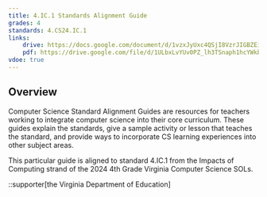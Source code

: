 ```yaml
---
title: 4.IC.1 Standards Alignment Guide
grades: 4
standards: 4.CS24.IC.1
links:
    drive: https://docs.google.com/document/d/1vzxJyUxc4QSjI8VzrJIGBZEi4XfaqdNK45q62MsQTII/edit?usp=drive_link
    pdf: https://drive.google.com/file/d/1ULbxLvYUv0PZ_lh3TSnaph1hcYWkb_-w/view?usp=drive_link
vdoe: true
---
```


## Overview

Computer Science Standard Alignment Guides are resources for teachers working to integrate computer science into their core curriculum. These guides explain the standards, give a sample activity or lesson that teaches the standard, and provide ways to incorporate CS learning experiences into other subject areas. 

This particular guide is aligned to standard 4.IC.1 from the Impacts of Computing strand of the 2024 4th Grade Virginia Computer Science SOLs.

::supporter[the Virginia Department of Education]